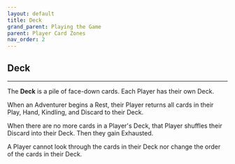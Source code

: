 ```yaml
---
layout: default
title: Deck
grand_parent: Playing the Game
parent: Player Card Zones
nav_order: 2
---
```


## Deck

---

The **Deck** is a pile of face-down cards. Each Player has their own Deck. 

<!-- insert example here -->

When an Adventurer begins a Rest, their Player returns all cards in their Play, Hand, Kindling, and Discard to their Deck.

When there are no more cards in a Player's Deck, that Player shuffles their Discard into their Deck. Then they gain Exhausted.  

A Player cannot look through the cards in their Deck nor change the order of the cards in their Deck.

